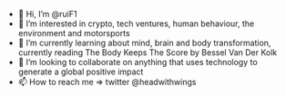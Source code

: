 - 👋 Hi, I’m @ruiF1
- 👀 I’m interested in crypto, tech ventures, human behaviour, the environment and motorsports
- 🌱 I’m currently learning about mind, brain and body transformation, currently reading The Body Keeps The Score by Bessel Van Der Kolk
- 💞️ I’m looking to collaborate on anything that uses technology to generate a global positive impact 
- 📫 How to reach me => twitter @headwithwings

<!---
ruiF1/ruiF1 is a ✨ special ✨ repository because its `README.md` (this file) appears on your GitHub profile.
You can click the Preview link to take a look at your changes.
--->
